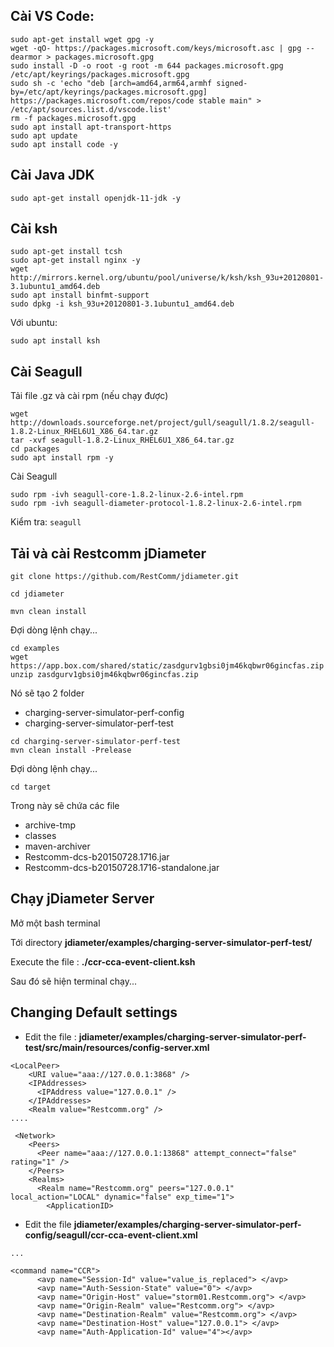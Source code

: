 ## Cài VS Code:
```
sudo apt-get install wget gpg -y
wget -qO- https://packages.microsoft.com/keys/microsoft.asc | gpg --dearmor > packages.microsoft.gpg
sudo install -D -o root -g root -m 644 packages.microsoft.gpg /etc/apt/keyrings/packages.microsoft.gpg
sudo sh -c 'echo "deb [arch=amd64,arm64,armhf signed-by=/etc/apt/keyrings/packages.microsoft.gpg] https://packages.microsoft.com/repos/code stable main" > /etc/apt/sources.list.d/vscode.list'
rm -f packages.microsoft.gpg
sudo apt install apt-transport-https
sudo apt update
sudo apt install code -y
```

## Cài Java JDK
```
sudo apt-get install openjdk-11-jdk -y 
```

## Cài ksh
```
sudo apt-get install tcsh
sudo apt-get install nginx -y
wget http://mirrors.kernel.org/ubuntu/pool/universe/k/ksh/ksh_93u+20120801-3.1ubuntu1_amd64.deb
sudo apt install binfmt-support
sudo dpkg -i ksh_93u+20120801-3.1ubuntu1_amd64.deb
```
Với ubuntu:
```
sudo apt install ksh
```

## Cài Seagull
Tải file .gz và cài rpm (nếu chạy được)
```
wget http://downloads.sourceforge.net/project/gull/seagull/1.8.2/seagull-1.8.2-Linux_RHEL6U1_X86_64.tar.gz
tar -xvf seagull-1.8.2-Linux_RHEL6U1_X86_64.tar.gz
cd packages
sudo apt install rpm -y
```
Cài Seagull
```
sudo rpm -ivh seagull-core-1.8.2-linux-2.6-intel.rpm
sudo rpm -ivh seagull-diameter-protocol-1.8.2-linux-2.6-intel.rpm
```
Kiểm tra: `seagull`

## Tải và cài Restcomm jDiameter
```
git clone https://github.com/RestComm/jdiameter.git
```
```
cd jdiameter
```
```
mvn clean install
```
Đợi dòng lệnh chạy...
```
cd examples
wget https://app.box.com/shared/static/zasdgurv1gbsi0jm46kqbwr06gincfas.zip
unzip zasdgurv1gbsi0jm46kqbwr06gincfas.zip
```
Nó sẽ tạo 2 folder
- charging-server-simulator-perf-config
- charging-server-simulator-perf-test
```
cd charging-server-simulator-perf-test
mvn clean install -Prelease
```
Đợi dòng lệnh chạy...
```
cd target
```
Trong này sẽ chứa các file
- archive-tmp
- classes
- maven-archiver
- Restcomm-dcs-b20150728.1716.jar
- Restcomm-dcs-b20150728.1716-standalone.jar

## Chạy jDiameter Server
Mở một bash terminal

Tới directory **jdiameter/examples/charging-server-simulator-perf-test/**

Execute the file : **./ccr-cca-event-client.ksh**

Sau đó sẽ hiện terminal chạy...

## Changing Default settings
- Edit the file : **jdiameter/examples/charging-server-simulator-perf-test/src/main/resources/config-server.xml**
```
<LocalPeer>
    <URI value="aaa://127.0.0.1:3868" />
    <IPAddresses>
      <IPAddress value="127.0.0.1" />
    </IPAddresses>
    <Realm value="Restcomm.org" />
....

 <Network>
    <Peers>
      <Peer name="aaa://127.0.0.1:13868" attempt_connect="false" rating="1" />
    </Peers>
    <Realms>
      <Realm name="Restcomm.org" peers="127.0.0.1" local_action="LOCAL" dynamic="false" exp_time="1">
        <ApplicationID>
```
- Edit the file **jdiameter/examples/charging-server-simulator-perf-config/seagull/ccr-cca-event-client.xml**
```
...

<command name="CCR">
      <avp name="Session-Id" value="value_is_replaced"> </avp>
      <avp name="Auth-Session-State" value="0"> </avp>
      <avp name="Origin-Host" value="storm01.Restcomm.org"> </avp>
      <avp name="Origin-Realm" value="Restcomm.org"> </avp>
      <avp name="Destination-Realm" value="Restcomm.org"> </avp>
      <avp name="Destination-Host" value="127.0.0.1"> </avp>
      <avp name="Auth-Application-Id" value="4"></avp>
```

